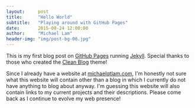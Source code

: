 ```yaml
---
layout:     post
title:      "Hello World"
subtitle:   "Playing around with GitHub Pages"
date:       2015-08-24 12:00:00
author:     "Michael Lam"
header-img: "img/post-bg-06.jpg"
---
```

<p>This is my first blog post on <a href="https://pages.github.com/">GitHub Pages</a> running <a href="http://jekyllrb.com/">Jekyll</a>. Special thanks to those who created the <a href="https://github.com/IronSummitMedia/startbootstrap-clean-blog-jekyll">Clean Blog</a> theme!</p>

<p>Since I already have a website at <a href="http://michaelqtlam.com">michaelqtlam.com</a>, I'm honestly not sure what this website will contain other than a blog in which I currently do not have anything to blog about anyway. I'm guessing this website will also contain links to my current projects and their descriptions. Please come back as I continue to evolve my web presence!</p>

